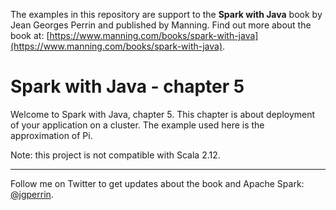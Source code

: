 The examples in this repository are support to the **Spark with Java** book by Jean Georges Perrin and published by Manning. Find out more about the book at: [https://www.manning.com/books/spark-with-java](https://www.manning.com/books/spark-with-java).

# Spark with Java - chapter 5

Welcome to Spark with Java, chapter 5. This chapter is about deployment of your application on a cluster. The example used here is the approximation of Pi.

Note: this project is not compatible with Scala 2.12.

---

Follow me on Twitter to get updates about the book and Apache Spark: [@jgperrin](https://twitter.com/jgperrin).
